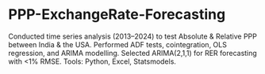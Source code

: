 # PPP-ExchangeRate-Forecasting
Conducted time series analysis (2013–2024) to test Absolute &amp; Relative PPP between India &amp; the USA. Performed ADF tests, cointegration, OLS regression, and ARIMA modelling. Selected ARIMA(2,1,1) for RER forecasting with &lt;1% RMSE. Tools: Python, Excel, Statsmodels.
